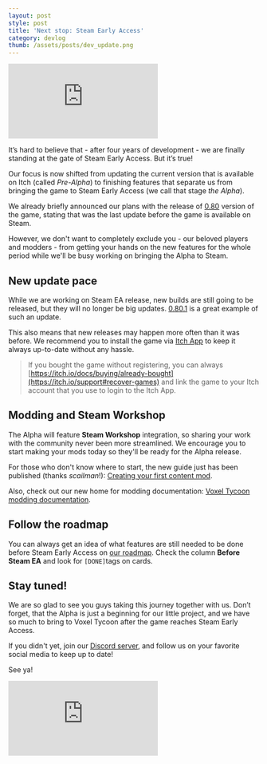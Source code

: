 ```yaml
---
layout: post
style: post
title: 'Next stop: Steam Early Access'
category: devlog
thumb: /assets/posts/dev_update.png
---
```


<iframe class="widget-steam_modal" src="https://store.steampowered.com/widget/732050/" frameborder="0"></iframe>

It’s hard to believe that - after four years of development - we are finally standing at the gate of Steam Early Access. But it’s true!

Our focus is now shifted from updating the current version that is available on Itch (called *Pre-Alpha*) to finishing features that separate us from bringing the game to Steam Early Access (we call that stage *the Alpha*).

We already briefly announced our plans with the release of [0.80](/changelog#0.80) version of the game, stating that was the last update before the game is available on Steam.

However, we don't want to completely exclude you - our beloved players and modders - from getting your hands on the new features for the whole period while we'll be busy working on bringing the Alpha to Steam.

## New update pace

While we are working on Steam EA release, new builds are still going to be released, but they will no longer be big updates. [0.80.1](/changelog#0.80.1) is a great example of such an update.

This also means that new releases may happen more often than it was before. We recommend you to install the game via [Itch App](//itch.io/app) to keep it always up-to-date without any hassle.

> If you bought the game without registering, you can always [https://itch.io/docs/buying/already-bought](https://itch.io/support#recover-games) and link the game to your Itch account that you use to login to the Itch App.  

## Modding and Steam Workshop

The Alpha will feature **Steam Workshop** integration, so sharing your work with the community never been more streamlined. We encourage you to start making your mods today so they'll be ready for the Alpha release.

For those who don't know where to start, the new guide just has been published (thanks *scailman*!): [Creating your first content mod](https://github.com/voxeltycoon/docs/wiki/Creating-your-first-content-mod).

Also, check out our new home for modding documentation: [Voxel Tycoon modding documentation](/modding).

## Follow the roadmap

You can always get an idea of what features are still needed to be done before Steam Early Access on [our roadmap](/roadmap). Check the column **Before Steam EA** and look for `[DONE]`tags on cards.

## Stay tuned!

We are so glad to see you guys taking this journey together with us. Don’t forget, that the Alpha is just a beginning for our little project, and we have so much to bring to Voxel Tycoon after the game reaches Steam Early Access.

If you didn't yet, join our [Discord server](//discord.gg/voxeltycoon), and follow us on your favorite social media to keep up to date!

See ya!

<iframe class="widget-steam_modal" src="https://store.steampowered.com/widget/732050/" frameborder="0"></iframe>